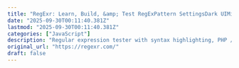 ```yaml
---
title: "RegExr: Learn, Build, &amp; Test RegExPattern SettingsDark UIMinimize menuToggle tools panelFavorite"
date: "2025-09-30T00:11:40.381Z"
lastmod: "2025-09-30T00:11:40.381Z"
categories: ["JavaScript"]
description: "Regular expression tester with syntax highlighting, PHP / PCRE &amp; JS Support, contextual help, cheat sheet, reference, and searchable community patterns."
original_url: "https://regexr.com/"
draft: false
---
```

